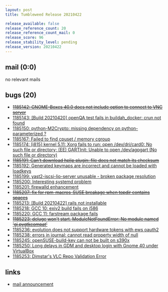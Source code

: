 ```yaml
---
layout: post
title: Tumbleweed Release 20210422

release_available: false
release_reference_count: 20
release_reference_count_mail: 0
release_score: 96
release_stability_level: pending
release_version: 20210422
---
```


## mail (0:0)

no relevant mails

## bugs (20)

<!--more-->

- ~~[1185142: GNOME-Boxes 40.0 does not include option to connect to VNC server](https://bugzilla.opensuse.org/show_bug.cgi?id=1185142)~~
- [1185143: \[Build 20210420\] openQA test fails in buildah_docker: crun not found](https://bugzilla.opensuse.org/show_bug.cgi?id=1185143)
- [1185150: python-M2Crypto: missing dependency on python-parameterized ?](https://bugzilla.opensuse.org/show_bug.cgi?id=1185150)
- [1185167: Failed to find cpuset / memory cgroup](https://bugzilla.opensuse.org/show_bug.cgi?id=1185167)
- [1185174: \[i815\] kernel 5.11: Xorg fails to run: open /dev/dri/card0: No such file or directory; (EE) GARTInit: Unable to open /dev/agpgart (No such file or directory)](https://bugzilla.opensuse.org/show_bug.cgi?id=1185174)
- ~~[1185191: Can't download hplip plugin: file does not match its checksum](https://bugzilla.opensuse.org/show_bug.cgi?id=1185191)~~
- [1185192: Generated keymaps are incorrect and cannot be loaded with loadkeys](https://bugzilla.opensuse.org/show_bug.cgi?id=1185192)
- [1185199: yast2-iscsi-lio-server unusable - broken package resolution](https://bugzilla.opensuse.org/show_bug.cgi?id=1185199)
- [1185200: Interesting systemd problem](https://bugzilla.opensuse.org/show_bug.cgi?id=1185200)
- [1185201: firewalld enhancement](https://bugzilla.opensuse.org/show_bug.cgi?id=1185201)
- ~~[1185207: fix for rpm-macros-SUSE breakage when topdir contains spaces](https://bugzilla.opensuse.org/show_bug.cgi?id=1185207)~~
- [1185213: \[Build 20210422\] rails not installable](https://bugzilla.opensuse.org/show_bug.cgi?id=1185213)
- [1185218: GCC 10: exiv2 build fails on i586](https://bugzilla.opensuse.org/show_bug.cgi?id=1185218)
- [1185220: GCC 11: farstream package fails](https://bugzilla.opensuse.org/show_bug.cgi?id=1185220)
- ~~[1185223: deluge won't start. ModuleNotFoundError: No module named 'gi.pygtkcompat'](https://bugzilla.opensuse.org/show_bug.cgi?id=1185223)~~
- [1185236: evolution does not support hardware tokens with ews oauth2](https://bugzilla.opensuse.org/show_bug.cgi?id=1185236)
- [1185238: errors in journal: cannot read property width of null](https://bugzilla.opensuse.org/show_bug.cgi?id=1185238)
- [1185245: openSUSE-build-key can not be built on s390x](https://bugzilla.opensuse.org/show_bug.cgi?id=1185245)
- [1185250: Long delays in GDM and desktop login with Gnome 40 under VirtualBox](https://bugzilla.opensuse.org/show_bug.cgi?id=1185250)
- [1185253: Dimstar's VLC Repo Validation Error](https://bugzilla.opensuse.org/show_bug.cgi?id=1185253)



## links

- [mail announcement](https://github.com/boombatower/tumbleweed-review/issues/10)
